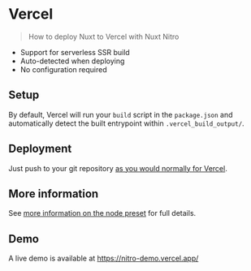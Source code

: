 # Vercel

> How to deploy Nuxt to Vercel with Nuxt Nitro

 - Support for serverless SSR build
 - Auto-detected when deploying
 - No configuration required

## Setup

By default, Vercel will run your `build` script in the `package.json` and automatically detect the built entrypoint within `.vercel_build_output/`.

## Deployment

Just push to your git repository [as you would normally for Vercel](https://vercel.com/docs/git).

## More information

See [more information on the node preset](/deployment/presets/node) for full details.

## Demo

A live demo is available at https://nitro-demo.vercel.app/

